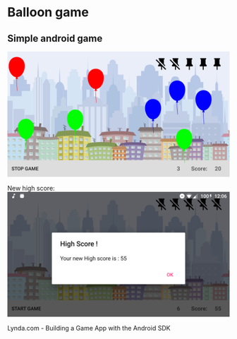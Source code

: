 Balloon game
=========

## Simple android game

[![Game](https://github.com/danielHamarik/BaloonGame/blob/master/Screenshots/Screenshot1.png)](#features)

New high score:
[![High score](https://github.com/danielHamarik/BaloonGame/blob/master/Screenshots/Screenshot2.png)](#features)

Lynda.com - Building a Game App with the Android SDK
